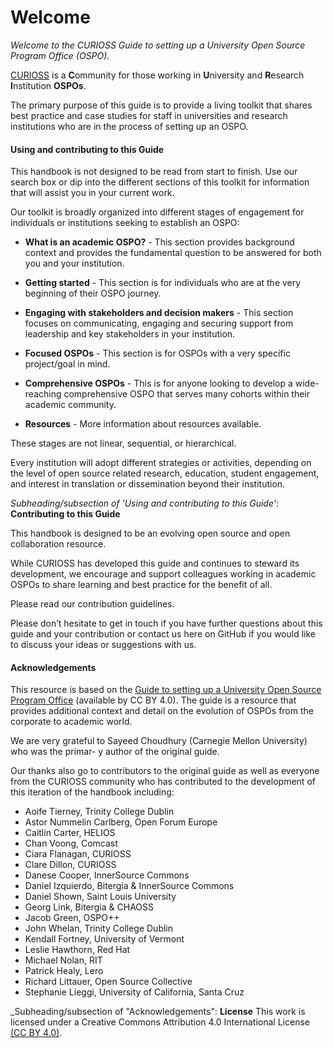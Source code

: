 # Welcome

_Welcome to the CURIOSS Guide to setting up a University Open Source Program Office (OSPO)._

[CURIOSS](https://curioss.org/) is a <b>C</b>ommunity for those working in <b>U</b>niversity and <b>R</b>esearch <b>I</b>nstitution <b>OSPOs</b>.

The primary purpose of this guide is to provide a living toolkit that shares best practice and case studies for staff in universities and research institutions who are in the process of setting up an OSPO.

#### Using and contributing to this Guide
This handbook is not designed to be read from start to finish. Use our search box or dip into the different sections of this toolkit for information that will assist you in your current work.

Our toolkit is broadly organized into different stages of engagement for individuals or institutions seeking to establish an OSPO:

- <b>What is an academic OSPO?</b> - This section provides background context and provides the fundamental question to be answered for both you and your institution.

- <b>Getting started</b> - This section is for individuals who are at the very beginning of their OSPO journey.

- <b>Engaging with stakeholders and decision makers</b> - This section focuses on communicating, engaging and securing support from leadership and key stakeholders in your institution.

- <b>Focused OSPOs</b> - This section is for OSPOs with a very specific project/goal in mind.

- <b>Comprehensive OSPOs</b> - This is for anyone looking to develop a wide-reaching comprehensive OSPO that serves many cohorts within their academic community.

- <b>Resources</b> - More information about resources available.

These stages are not linear, sequential, or hierarchical.

Every institution will adopt different strategies or activities, depending on the level of open source related research, education, student engagement, and interest in translation or dissemination beyond their institution.

_Subheading/subsection of 'Using and contributing to this Guide'_: <b>Contributing to this Guide</b>

This handbook is designed to be an evolving open source and open collaboration resource.

While CURIOSS has developed this guide and continues to steward its development, we encourage and support colleagues working in academic OSPOs to share learning and best practice for the benefit of all.

Please read our contribution guidelines.

Please don’t hesitate to get in touch if you have further questions about this guide and your contribution or contact us here on GitHub if you would like to discuss your ideas or suggestions with us.

#### Acknowledgements
This resource is based on the [Guide to setting up a University Open Source Program Office](https://ospoplusplus.org/resource/guide-to-set-up-a-university-open-source-programs-office/) (available by CC BY 4.0). The guide is a resource that provides additional context and detail on the evolution of OSPOs from the corporate to academic world.

We are very grateful to Sayeed Choudhury (Carnegie Mellon University) who was the primar- y author of the original guide.

Our thanks also go to contributors to the original guide as well as everyone from the CURIOSS community who has contributed to the development of this iteration of the handbook including:

- Aoife Tierney, Trinity College Dublin
- Astor Nummelin Carlberg, Open Forum Europe
- Caitlin Carter, HELIOS
- Chan Voong, Comcast
- Ciara Flanagan, CURIOSS
- Clare Dillon, CURIOSS
- Danese Cooper, InnerSource Commons
- Daniel Izquierdo, Bitergia & InnerSource Commons
- Daniel Shown, Saint Louis University
- Georg Link, Bitergia & CHAOSS
- Jacob Green, OSPO++
- John Whelan, Trinity College Dublin
- Kendall Fortney, University of Vermont
- Leslie Hawthorn, Red Hat
- Michael Nolan, RIT
- Patrick Healy, Lero
- Richard Littauer, Open Source Collective
- Stephanie Lieggi, University of California, Santa Cruz

_Subheading/subsection of "Acknowledgements": <b>License</b>
This work is licensed under a Creative Commons Attribution 4.0 International License [(CC BY 4.0)](https://creativecommons.org/licenses/by/4.0/).



```{tableofcontents}
```
